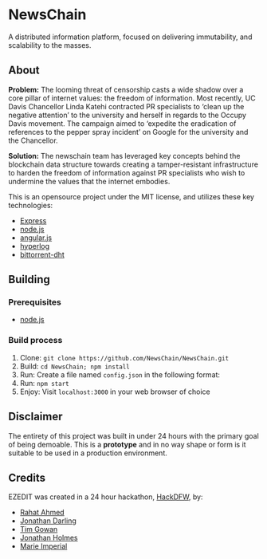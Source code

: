 # NewsChain
 A distributed information platform, focused on delivering immutability, and scalability to the masses.

## About
<strong>Problem:</strong> The looming threat of censorship casts a wide shadow over a core pillar of internet values: the freedom of information. Most recently, UC Davis Chancellor Linda Katehi contracted PR specialists to ‘clean up the negative attention’ to the university and herself in regards to the Occupy Davis movement. The campaign aimed to ‘expedite the eradication of references to the pepper spray incident’ on Google for the university and the Chancellor. 

<strong>Solution:</strong> The newschain team has leveraged key concepts behind the blockchain data structure towards creating a tamper-resistant infrastructure to harden the freedom of information against PR specialists who wish to undermine the values that the internet embodies.

This is an opensource project under the MIT license, and utilizes these key technologies:
 - [Express](http://expressjs.com/)
 - [node.js](http://nodejs.org/)
 - [angular.js](https://angularjs.org/)
 - [hyperlog](https://github.com/mafintosh/hyperlog)
 - [bittorrent-dht](https://github.com/feross/bittorrent-dht)

## Building
### Prerequisites
 - [node.js](http://nodejs.org/)

### Build process
 1. Clone: `git clone https://github.com/NewsChain/NewsChain.git`
 2. Build: `cd NewsChain; npm install`
 3. Run: Create a file named `config.json` in the following format:
 4. Run: `npm start`
 5. Enjoy: Visit `localhost:3000` in your web browser of choice

## Disclaimer
The entirety of this project was built in under 24 hours with the primary goal of being demoable. This is a **prototype** and in no way shape or form is it suitable to be used in a production environment.

## Credits
EZEDIT was created in a 24 hour hackathon, [HackDFW](http://hackdfw.com/), by:
 - [Rahat Ahmed](https://github.com/rahatarmanahmed)
 - [Jonathan Darling](https://github.com/jmdarling)
 - [Tim Gowan]()
 - [Jonathan Holmes](https://github.com/crait)
 - [Marie Imperial](https://github.com/imperialsoup)

